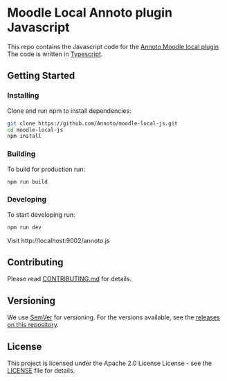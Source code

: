 # Moodle Local Annoto plugin Javascript

This repo contains the Javascript code for the [Annoto Moodle local plugin](https://github.com/Annoto/moodle-local_annoto)
The code is written in [Typescript].

[typescript]: https://www.typescriptlang.org/

## Getting Started


### Installing

Clone and run npm to install dependencies:

```sh
git clone https://github.com/Annoto/moodle-local-js.git
cd moodle-local-js
npm install
```

### Building

To build for production run:

```sh
npm run build
```

### Developing

To start developing run:

```sh
npm run dev
```

Visit http://localhost:9002/annoto.js

## Contributing

Please read [CONTRIBUTING.md](CONTRIBUTING.md) for details.

## Versioning

We use [SemVer](http://semver.org/) for versioning. For the versions available, see the [releases on this repository](https://github.com/Annoto/playkit-plugin/releases).

## License

This project is licensed under the Apache 2.0 License License - see the [LICENSE](LICENSE) file for details.
